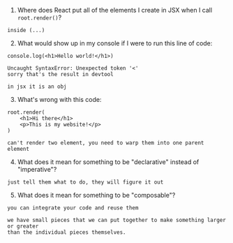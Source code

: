1. Where does React put all of the elements I create in JSX when I 
   call `root.render()`?
```
inside (...)
```

2. What would show up in my console if I were to run this line of code:
```
console.log(<h1>Hello world!</h1>)
```

```
Uncaught SyntaxError: Unexpected token '<'
sorry that's the result in devtool

in jsx it is an obj
```

3. What's wrong with this code:
```
root.render(
    <h1>Hi there</h1>
    <p>This is my website!</p>
)
```

```
can't render two element, you need to warp them into one parent element
```

4. What does it mean for something to be "declarative" instead of "imperative"?

```
just tell them what to do, they will figure it out
```

5. What does it mean for something to be "composable"?

```
you can integrate your code and reuse them

we have small pieces that we can put together to make something larger or greater
than the individual pieces themselves.
```